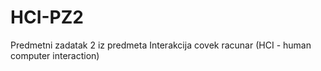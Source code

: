 # HCI-PZ2
Predmetni zadatak 2 iz predmeta Interakcija covek racunar (HCI - human computer interaction)
